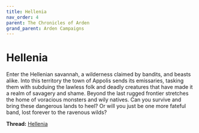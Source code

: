 ```yaml
---
title: Hellenia
nav_order: 4
parent: The Chronicles of Arden
grand_parent: Arden Campaigns
---
```

 
# Hellenia
Enter the Hellenian savannah, a wilderness claimed by bandits, and beasts alike. Into this territory the town of Appolis sends its emissaries, tasking them with subduing the lawless folk and deadly creatures that have made it a realm of savagery and shame. Beyond the last rugged frontier stretches the home of voracious monsters and wily natives. Can you survive and bring these dangerous lands to heel? Or will you just be one more fateful band, lost forever to the ravenous wilds?

**Thread:** [Hellenia](https://app.roll20.net/forum/post/8831028/liberty-beguiling/?pagenum=1)
